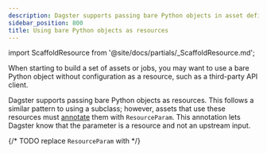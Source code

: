 ```yaml
---
description: Dagster supports passing bare Python objects in asset definitions as resources.
sidebar_position: 800
title: Using bare Python objects as resources
---
```


import ScaffoldResource from '@site/docs/partials/\_ScaffoldResource.md';

<ScaffoldResource />

When starting to build a set of assets or jobs, you may want to use a bare Python object without configuration as a resource, such as a third-party API client.

Dagster supports passing bare Python objects as resources. This follows a similar pattern to using a <PyObject section="resources" module="dagster" object="ConfigurableResource"/> subclass; however, assets that use these resources must [annotate](https://docs.python.org/3/library/typing.html#typing.Annotated) them with `ResourceParam`. This annotation lets Dagster know that the parameter is a resource and not an upstream input.

{/* TODO replace `ResourceParam` with <PyObject section="resources" module="dagster" object="ResourceParam"/>  */}

<CodeExample path="docs_snippets/docs_snippets/concepts/resources/pythonic_resources.py" startAfter="start_raw_github_resource" endBefore="end_raw_github_resource" dedent="4" title="src/<project_name>/defs/assets.py" />

<CodeExample path="docs_snippets/docs_snippets/concepts/resources/pythonic_resources.py" startAfter="start_raw_github_resource_defs" endBefore="end_raw_github_resource_defs" dedent="4" title="src/<project_name>/defs/resources.py" />